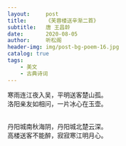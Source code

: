 ```yaml
---
layout:     post
title:      《芙蓉楼送辛渐二首》
subtitle:   唐 王昌龄
date:       2020-08-05
author:     听松阁
header-img: img/post-bg-poem-16.jpg
catalog: true
tags:
    - 美文
    - 古典诗词
---
```


寒雨连江夜入吴，平明送客楚山孤。<br>
洛阳亲友如相问，一片冰心在玉壶。<br>
<br>

丹阳城南秋海阴，丹阳城北楚云深。<br>
高楼送客不能醉，寂寂寒江明月心。<br>
